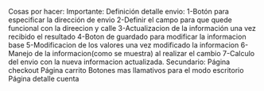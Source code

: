 Cosas por hacer:
	Importante:
		Definición detalle envio:
		1-Botón para especificar la dirección de envio
		2-Definir el campo para que quede funcional con la direecion y calle
		3-Actualizacion de la información una vez recibido el resultado
		4-Boton de guardado para modificar la informacion base
		5-Modificacion de los valores una vez modificado la informacion
		6-Manejo de la informacion(como se muestra) al realizar el cambio
		7-Calculo del envio con la nueva informacion actualizada.
	Secundario:
		Página checkout
		Página carrito
		Botones mas llamativos para el modo escritorio
		Página detalle cuenta
		